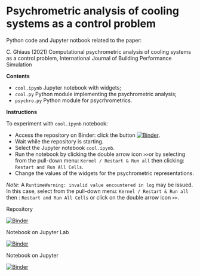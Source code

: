 # Psychrometric analysis of cooling systems as a control problem

Python code and Jupyter notbook related to the paper:

C. Ghiaus (2021) Computational psychrometric analysis of cooling systems as a control problem, International Journal of Building Performance Simulation

**Contents**
- `cool.ipynb` Jupyter notebook with widgets;
- `cool.py` Python module implementing the psychrometric analysis;
- `psychro.py` Python module for psycrhrometrics.

**Instructions**

To experiment with `cool.ipynb` notebook:
- Access the repository on Binder: click the button [![Binder](https://mybinder.org/badge_logo.svg)](https://mybinder.org/v2/gh/cghiaus/PsycAn_cool/HEAD).
- Wait while the repository is starting.
- Select the Jupyter notebook `cool.ipynb`.
- Run the notebook by clicking the double arrow icon `>>`or by selecting from the pull-down menu: `Kernel / Restart & Run all` then clicking: `Restart and Run All Cells`.
- Change the values of the widgets for the psychrometric representations.

*Note*: A `RuntimeWarning: invalid value encountered in log` may be issued. In this case, select from the pull-down menu: `Kernel / Restart & Run all` then : `Restart and Run All Cells` or click on the double arrow icon `>>`.

Repository

[![Binder](https://mybinder.org/badge_logo.svg)](https://mybinder.org/v2/gh/cghiaus/PsycAn_cool/HEAD)

Notebook on Jupyter Lab

[![Binder](https://mybinder.org/badge_logo.svg)](https://mybinder.org/v2/gh/cghiaus/PsycAn_cool/HEAD?urlpath=lab/tree/cool.ipynb)

Notebook on Jupyter

[![Binder](https://mybinder.org/badge_logo.svg)](https://mybinder.org/v2/gh/cghiaus/PsycAn_cool/HEAD?urlpath=/tree/cool.ipynb)